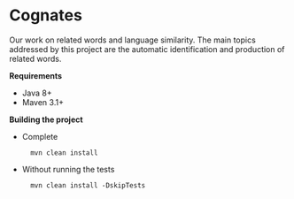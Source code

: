 # Cognates

Our work on related words and language similarity. The main topics addressed by this project are the automatic identification and production of related words.

**Requirements**

- Java 8+
- Maven 3.1+

**Building the project**

- Complete
 
        mvn clean install

- Without running the tests

        mvn clean install -DskipTests
